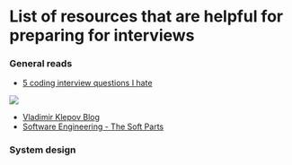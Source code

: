 # List of resources that are helpful for preparing for interviews

### General reads

- [5 coding interview questions I hate](https://blog.thoughtspile.tech/2022/03/21/bad-tech-interview/)

![](https://blog.thoughtspile.tech/images/interview-guide-464c7dad46bec92ed2e0139f9fce5dd3.png)


- [Vladimir Klepov Blog](https://blog.thoughtspile.tech/)
- [Software Engineering - The Soft Parts](https://addyosmani.com/blog/software-engineering-soft-parts/)


### System design
